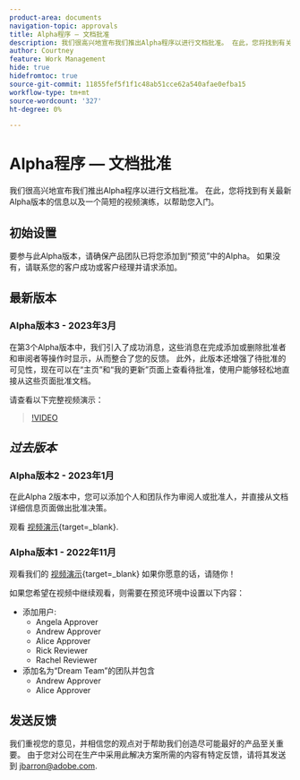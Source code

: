 ```yaml
---
product-area: documents
navigation-topic: approvals
title: Alpha程序 — 文档批准
description: 我们很高兴地宣布我们推出Alpha程序以进行文档批准。 在此，您将找到有关最新Alpha版本的信息以及一个简短的视频演练，以帮助您入门。
author: Courtney
feature: Work Management
hide: true
hidefromtoc: true
source-git-commit: 11855fef5f1f1c48ab51cce62a540afae0efba15
workflow-type: tm+mt
source-wordcount: '327'
ht-degree: 0%

---
```



# Alpha程序 — 文档批准

我们很高兴地宣布我们推出Alpha程序以进行文档批准。 在此，您将找到有关最新Alpha版本的信息以及一个简短的视频演练，以帮助您入门。

## 初始设置

要参与此Alpha版本，请确保产品团队已将您添加到“预览”中的Alpha。 如果没有，请联系您的客户成功或客户经理并请求添加。

## 最新版本

### Alpha版本3 - 2023年3月

在第3个Alpha版本中，我们引入了成功消息，这些消息在完成添加或删除批准者和审阅者等操作时显示，从而整合了您的反馈。 此外，此版本还增强了待批准的可见性，现在可以在“主页”和“我的更新”页面上查看待批准，使用户能够轻松地直接从这些页面批准文档。

请查看以下完整视频演示：

>[!VIDEO](https://video.tv.adobe.com/v/3417854/)

## _过去版本_

### Alpha版本2 - 2023年1月

在此Alpha 2版本中，您可以添加个人和团队作为审阅人或批准人，并直接从文档详细信息页面做出批准决策。

观看 [视频演示](https://video.tv.adobe.com/v/3413941){target=_blank}.

### Alpha版本1 - 2022年11月

观看我们的 [视频演示](https://video.tv.adobe.com/v/3412837){target=_blank} 如果你愿意的话，请随你！

如果您希望在视频中继续观看，则需要在预览环境中设置以下内容：

* 添加用户:
   * Angela Approver
   * Andrew Approver
   * Alice Approver
   * Rick Reviewer
   * Rachel Reviewer
* 添加名为“Dream Team”的团队并包含
   * Andrew Approver
   * Alice Approver

## 发送反馈

我们重视您的意见，并相信您的观点对于帮助我们创造尽可能最好的产品至关重要。 由于您对公司在生产中采用此解决方案所需的内容有特定反馈，请将其发送到 [jbarron@adobe.com](mailto:jbarron@adobe.com).